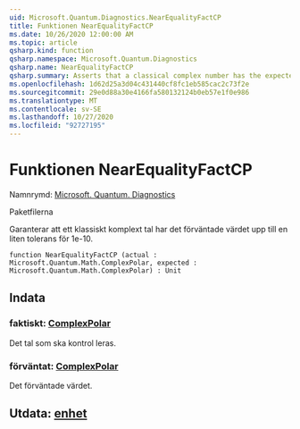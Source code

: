 ```yaml
---
uid: Microsoft.Quantum.Diagnostics.NearEqualityFactCP
title: Funktionen NearEqualityFactCP
ms.date: 10/26/2020 12:00:00 AM
ms.topic: article
qsharp.kind: function
qsharp.namespace: Microsoft.Quantum.Diagnostics
qsharp.name: NearEqualityFactCP
qsharp.summary: Asserts that a classical complex number has the expected value up to a small tolerance of 1e-10.
ms.openlocfilehash: 1d62d25a3d04c431440cf8fc1eb585cac2c73f2e
ms.sourcegitcommit: 29e0d88a30e4166fa580132124b0eb57e1f0e986
ms.translationtype: MT
ms.contentlocale: sv-SE
ms.lasthandoff: 10/27/2020
ms.locfileid: "92727195"
---
```

# <a name="nearequalityfactcp-function"></a>Funktionen NearEqualityFactCP

Namnrymd: [Microsoft. Quantum. Diagnostics](xref:Microsoft.Quantum.Diagnostics)

Paketfilerna [](https://nuget.org/packages/)


Garanterar att ett klassiskt komplext tal har det förväntade värdet upp till en liten tolerans för 1e-10.

```qsharp
function NearEqualityFactCP (actual : Microsoft.Quantum.Math.ComplexPolar, expected : Microsoft.Quantum.Math.ComplexPolar) : Unit
```


## <a name="input"></a>Indata

### <a name="actual--complexpolar"></a>faktiskt: [ComplexPolar](xref:Microsoft.Quantum.Math.ComplexPolar)

Det tal som ska kontrol leras.


### <a name="expected--complexpolar"></a>förväntat: [ComplexPolar](xref:Microsoft.Quantum.Math.ComplexPolar)

Det förväntade värdet.



## <a name="output--unit"></a>Utdata: [enhet](xref:microsoft.quantum.lang-ref.unit)

